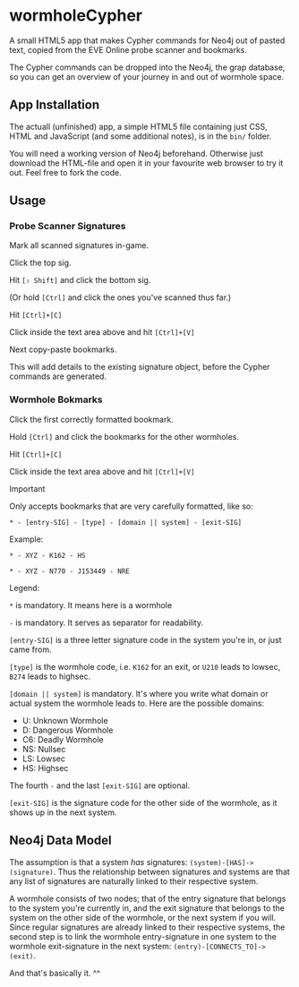 # wormholeCypher
A small HTML5 app that makes Cypher commands for Neo4j out of pasted text, copied from the EVE Online probe scanner and bookmarks.

The Cypher commands can be dropped into the Neo4j, the grap database, so you can get an overview of your journey in and out of wormhole space.

## App Installation

The actuall (unfinished) app, a simple HTML5 file containing just CSS, HTML and JavaScript (and some additional notes), is in the  `bin/` folder.

You will need a working version of Neo4j beforehand. Otherwise just download the HTML-file and open it in your favourite web browser to try it out. Feel free to fork the code.

## Usage

### Probe Scanner Signatures

Mark all scanned signatures in-game.

Click the top sig.

Hit `[⇧ Shift]` and click the bottom sig.

(Or hold `[Ctrl]` and click the ones you've scanned thus far.)

Hit `[Ctrl]+[C]`

Click inside the text area above and hit `[Ctrl]+[V]`

Next copy-paste bookmarks.

This will add details to the existing signature object, before the Cypher commands are generated.

### Wormhole Bokmarks

Click the first correctly formatted bookmark.

Hold `[Ctrl]` and click the bookmarks for the other wormholes.

Hit `[Ctrl]+[C]`

Click inside the text area above and hit `[Ctrl]+[V]`

Important

Only accepts bookmarks that are very carefully formatted, like so:

`* - [entry-SIG] - [type] - [domain || system] - [exit-SIG]`

Example:

`* - XYZ - K162 - HS`

`* - XYZ - N770 - J153449 - NRE`

Legend:

`*` is mandatory. It means here is a wormhole

`-` is mandatory. It serves as separator for readability.

`[entry-SIG]` is a three letter signature code in the system you're in, or just came from.

`[type]` is the wormhole code, i.e. `K162` for an exit, or `U210` leads to lowsec, `B274` leads to highsec.

`[domain || system]` is mandatory. It's where you write what domain or actual system the wormhole leads to. Here are the possible domains:

- U: Unknown Wormhole
- D: Dangerous Wormhole
- C6: Deadly Wormhole
- NS: Nullsec
- LS: Lowsec
- HS: Highsec

The fourth `-` and the last `[exit-SIG]` are optional.

`[exit-SIG]` is the signature code for the other side of the wormhole, as it shows up in the next system.

## Neo4j Data Model

The assumption is that a system _has_ signatures: `(system)-[HAS]->(signature)`. Thus the relationship between signatures and systems are that any list of signatures are naturally linked to their respective system. 

A wormhole consists of two nodes; that of the entry signature that belongs to the system you're currently in, and the exit signature that belongs to the system on the other side of the wormhole, or the next system if you will. Since regular signatures are already linked to their respective systems, the second step is to link the wormhole entry-signature in one system to the wormhole exit-signature in the next system: `(entry)-[CONNECTS_TO]->(exit)`.

And that's basically it. ^^ 
